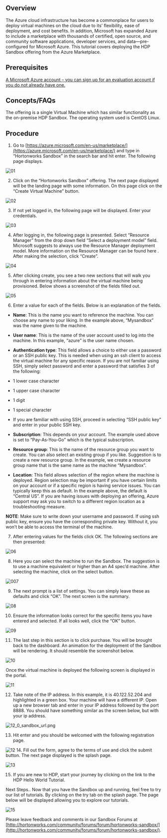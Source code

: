 ## Overview

The Azure cloud infrastructure has become a commonplace for users to deploy virtual machines on the cloud due to its’ flexibility, ease of deployment, and cost benefits.  In addition, Microsoft has expanded Azure to include a marketplace with thousands of certified, open source, and community software applications, developer services, and data—pre-configured for Microsoft Azure.  This tutorial covers deploying the HDP Sandbox offering from the Azure Marketplace.  

## Prerequisites
[A Microsoft Azure account – you can sign up for an evaluation account if you do not already have one.](https://azure.microsoft.com/en-us/pricing/free-trial/)

## Concepts/FAQs

The offering is a single Virtual Machine which has similar functionality as the on-premise HDP Sandbox. The operating system used is CentOS Linux.
  
## Procedure 

1. Go to [https://azure.microsoft.com/en-us/marketplace/](https://azure.microsoft.com/en-us/marketplace/) and type in “Hortonworks Sandbox” in the search bar and hit enter. The following page displays.

![01](images/01_azure_welcome.png)

2. Click on the “Hortonworks Sandbox” offering. The next page displayed will be the landing page with some information.  On this page click on the “Create Virtual Machine” button. 

![02](images/02_azure_create_sandbox.png)

3. If not yet logged in, the following page will be displayed. Enter your credentials.

![03](images/03_azure_sign_in.png)

4. After logging in, the following page is presented.  Select “Resource Manager” from the drop down field “Select a deployment model” field.  Microsoft suggests to always use the Resource Manager deployment model.  More information on the Resource Manager can be found here .  After making the selection, click “Create”. 

![04](images/04_select_resource_manager.png)

5. After clicking create, you see a two new sections that will walk you through in entering information about the virtual machine being provisioned.  Below shows a screenshot of the fields filled out. 

![05](images/05_sandbox_settings.png)

6. Enter a value for each of the fields.  Below is an explanation of the fields. 

- **Name**: This is the name you want to reference the machine.  You can choose any name to your liking.  In the example above, “Mysandbox” was the name given to the machine. 
- **User name**:  This is the name of the user account used to log into the machine.  In this example, “azure” is the user name chosen.  
- **Authentication type**: This field allows a choice to either use a password or an SSH public key.  This is needed when using an ssh client to access the virtual machine for any specific reason.  If you are not familiar using SSH, simply select password and enter a password that satisfies 3 of the following:       
 - 1 lower case character
 - 1 upper case character 
 - 1 digit 
 - 1 special character
 - If you are familiar with using SSH, proceed in selecting “SSH public key” and enter in your public SSH key. 

- **Subscription**:  This depends on your account.  The example used above is set to “Pay-As-You-Go” which is the typical subscription.  
- **Resource group**: This is the name of the resource group you want to create.  You can also select an existing group if you like.  Suggestion is to create a new resource group.  In the example, we create a resource group name that is the same name as the machine “Mysandbox”. 
- **Location**: This field allows selection of the region where the machine is deployed.  Region selection may be important if you have certain limits on your account or if a specific region is having service issues.  You can typically keep this as default.  In the example above, the default is “Central US”.  If you are having issues with deploying an offering, Azure support may ask you to switch to a different region location as a troubleshooting measure. 

**NOTE**:  Make sure to write down your username and password.  If using ssh public key, ensure you have the corresponding private key.  Without it, you won’t be able to access the terminal of the machine. 

7. After entering values for the fields click OK.  The following sections are then presented:

![06](images/07_1_select_machine.png)

8. Here you can select the machine to run the Sandbox.  The suggestion is to use a machine equivalent or higher than an A4 spec’d machine.  After selecting the machine, click on the select button.   

![007](images/07_confirm_settings.png)

9. The next prompt is a list of settings.  You can simply leave these as defaults and click “OK”.  The next screen is the summary. 

![08](images/08_azure_machine_summary.png)

10. Ensure the information looks correct for the specific items you have entered and selected.  If all looks well,  click the “OK” button.  

![09](images/09_finalize_machine_buy.png)

11. The last step in this section is to click purchase.  You will be brought back to the dashboard.  An animation for the deployment of the Sandbox will be rendering.  It should resemble the screenshot below. 

![10](images/10_deploying_sandbox.png)

Once the virtual machine is deployed the following screen is displayed in the portal. 

![11](images/11_sandbox_ip_address.png)

12. Take note of the IP address.  In this example, it is 40.122.52.204 and highlighted in a green box.  Your machine will have a different IP.  Open up a new browser tab and enter in your IP address followed by the port 8888.  You should have something similar as the screen below, but with your ip address. 

![12_0_sandbox_url.png](images/12_0_sandbox_url.png)

13. Hit enter and you should be welcomed with the following registration page.


![12](images/12_sandbox_welcome.png)
14. Fill out the form, agree to the terms of use and click the submit button.  The next page displayed is the splash page.  

![13](images/13_sandbox_get_started.png)

15. If you are new to HDP, start your journey by clicking on the link to the HDP Hello World Tutorial.  

Next Steps..
Now that you have the Sandbox up and running, feel free to try our list of tutorials.  By clicking on the try tab on the splash page.  The page below will be displayed allowing you to explore our tutorials. 

![15](images/14_sandbox_next_steps.png)


Please leave feedback and comments in our Sandbox Forums at [http://hortonworks.com/community/forums/forum/hortonworks-sandbox/](http://hortonworks.com/community/forums/forum/hortonworks-sandbox/).
 
